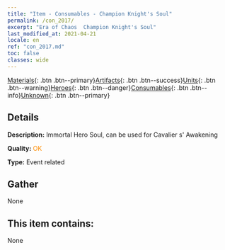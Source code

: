 ```yaml
---
title: "Item - Consumables - Champion Knight's Soul"
permalink: /con_2017/
excerpt: "Era of Chaos  Champion Knight's Soul"
last_modified_at: 2021-04-21
locale: en
ref: "con_2017.md"
toc: false
classes: wide
---
```

 [Materials](/Items/){: .btn .btn--primary}[Artifacts](/Items/Artifacts/){: .btn .btn--success}[Units](/Items/Units/){: .btn .btn--warning}[Heroes](/Items/Heroes/){: .btn .btn--danger}[Consumables](/Items/Consumables/){: .btn .btn--info}[Unknown](/Items/Unknown/){: .btn .btn--primary}

## Details
 **Description:** Immortal Hero Soul, can be used for Cavalier s' Awakening

 **Quality:** <span style="color: #FF8C00">OK</span>

 **Type:** Event related

## Gather

  None

## This item contains:

  None

